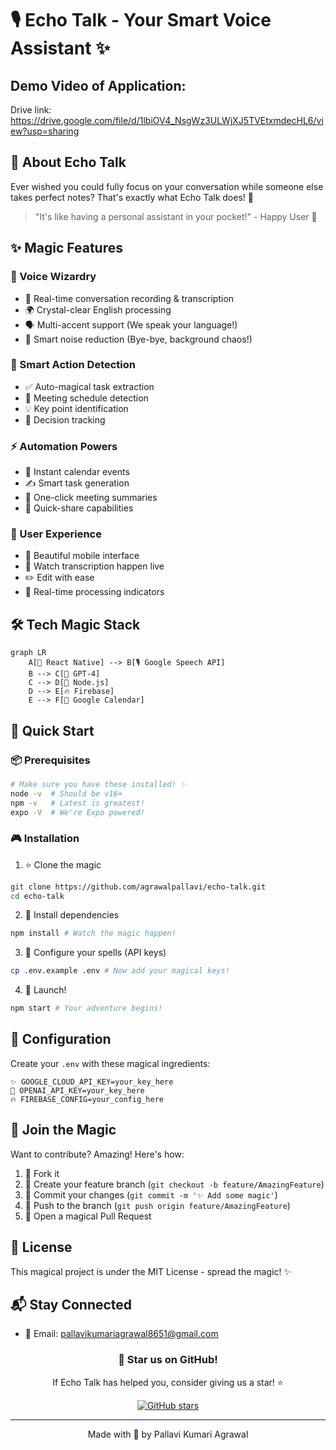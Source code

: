 # 🎙️ Echo Talk - Your Smart Voice Assistant ✨
## Demo Video of Application:
Drive link: https://drive.google.com/file/d/1lbiOV4_NsgWz3ULWjXJ5TVEtxmdecHL6/view?usp=sharing

## 🌟 About Echo Talk

Ever wished you could fully focus on your conversation while someone else takes perfect notes? That's exactly what Echo Talk does! 🎯

> "It's like having a personal assistant in your pocket!" - Happy User 🌟

## ✨ Magic Features

### 🎤 Voice Wizardry
- 🔄 Real-time conversation recording & transcription
- 🌍 Crystal-clear English processing
- 🗣️ Multi-accent support (We speak your language!)
- 🎵 Smart noise reduction (Bye-bye, background chaos!)

### 🧠 Smart Action Detection
- ✅ Auto-magical task extraction
- 📅 Meeting schedule detection
- 💡 Key point identification
- 🎯 Decision tracking

### ⚡ Automation Powers
- 📆 Instant calendar events
- ✍️ Smart task generation
- 📝 One-click meeting summaries
- 🚀 Quick-share capabilities

### 💫 User Experience
- 📱 Beautiful mobile interface
- 👀 Watch transcription happen live
- ✏️ Edit with ease
- 🔄 Real-time processing indicators

## 🛠️ Tech Magic Stack

```mermaid
graph LR
    A[📱 React Native] --> B[🎙️ Google Speech API]
    B --> C[🧠 GPT-4]
    C --> D[📡 Node.js]
    D --> E[🔥 Firebase]
    E --> F[📅 Google Calendar]
```

## 🚀 Quick Start

### 📦 Prerequisites
```bash
# Make sure you have these installed! ✨
node -v  # Should be v16+
npm -v   # Latest is greatest!
expo -V  # We're Expo powered!
```

### 🎮 Installation

1. ⭐ Clone the magic
```bash
git clone https://github.com/agrawalpallavi/echo-talk.git
cd echo-talk
```

2. 🔮 Install dependencies
```bash
npm install # Watch the magic happen!
```

3. 🎩 Configure your spells (API keys)
```bash
cp .env.example .env # Now add your magical keys!
```

4. 🚀 Launch!
```bash
npm start # Your adventure begins!
```

## 🔧 Configuration

Create your `.env` with these magical ingredients:
```env
✨ GOOGLE_CLOUD_API_KEY=your_key_here
🧠 OPENAI_API_KEY=your_key_here
🔥 FIREBASE_CONFIG=your_config_here
```

## 🤝 Join the Magic

Want to contribute? Amazing! Here's how:

1. 🍴 Fork it
2. 🌟 Create your feature branch (`git checkout -b feature/AmazingFeature`)
3. 💫 Commit your changes (`git commit -m '✨ Add some magic'`)
4. 🚀 Push to the branch (`git push origin feature/AmazingFeature`)
5. 🎉 Open a magical Pull Request

## 📜 License

This magical project is under the MIT License - spread the magic! ✨

## 📬 Stay Connected

- 📧 Email: pallavikumariagrawal8651@gmail.com

<div align="center">

### 🌟 Star us on GitHub! 

If Echo Talk has helped you, consider giving us a star! ⭐

[![GitHub stars](https://img.shields.io/github/stars/agrawalpallavi/echo-talk?style=social)](https://github.com/agrawalpallavi/echo-talk)

</div>

---

<div align="center">

Made with 💖 by Pallavi Kumari Agrawal

</div>
